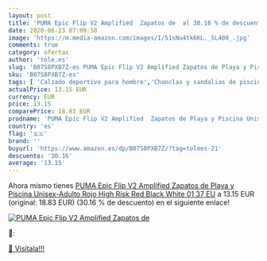 ```yaml
---
layout: post
title: 'PUMA Epic Flip V2 Amplified  Zapatos de  al 30.16 % de descuento'
date: 2020-06-23 07:09:50
image: 'https://m.media-amazon.com/images/I/51sNu4tk6KL._SL400_.jpg'
comments: true
category: ofertas
author: 'tole.es'
slug: 'B07S8PXB7Z-es PUMA Epic Flip V2 Amplified Zapatos de Playa y Piscina...'
sku: 'B07S8PXB7Z-es'
tags: [ 'Calzado deportivo para hombre','Chanclas y sandalias de piscina para hombre','Sandalias de vestir para hombre','Zapatillas y calzado deportivo para hombre','Zapatos','Zapatos para hombre','Zapatos y complementos','zapatos', ]
actualPrice: 13.15 EUR
currency: EUR
price: 13.15
comparePrice: 18.83 EUR
prodname: 'PUMA Epic Flip V2 Amplified  Zapatos de Playa y Piscina Unisex-Adulto  Rojo  High Risk Red Black White 01   37 EU'
country: 'es'
flag: '🇪🇸'
brand: ''
buyurl: 'https://www.amazon.es/dp/B07S8PXB7Z/?tag=tolees-21'
descuento: '30.16'
average: '13.15'
---
```


Ahora mismo tienes [PUMA Epic Flip V2 Amplified  Zapatos de Playa y Piscina Unisex-Adulto  Rojo  High Risk Red Black White 01   37 EU](https://www.amazon.es/dp/B07S8PXB7Z/?tag=tolees-21) a 13.15 EUR (original: 18.83 EUR) (30.16 %  de descuento) en el siguiente enlace!

[![PUMA Epic Flip V2 Amplified  Zapatos de ](https://m.media-amazon.com/images/I/51sNu4tk6KL._SL400_.jpg)](https://www.amazon.es/dp/B07S8PXB7Z/?tag=tolees-21)

🔎:


[🛒 Visítala!!!](https://www.amazon.es/dp/B07S8PXB7Z/?tag=tolees-21)
